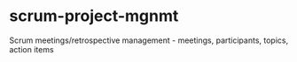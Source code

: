 # scrum-project-mgnmt
Scrum meetings/retrospective management - meetings, participants, topics, action items

